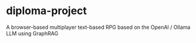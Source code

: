 # diploma-project
A browser-based multiplayer text-based RPG based on the OpenAI / Ollama LLM using GraphRAG
